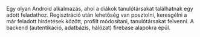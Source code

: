 Egy olyan Android alkalmazás, ahol a diákok tanulótársakat találhatnak egy adott feladathoz. Regisztráció után lehetőség van posztolni, keresgélni a már feladott hirdetések között, profilt módosítani, tanulótársakat felvenni. A backend (autentikáció, adatbázis, hálózat) firebase alapokra épül.
